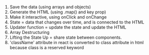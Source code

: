 1) Save the data (using arrays and objects)
2) Generate the HTML (using .map() and key prop)
3) Make it interactive, using onClick and onChange
4) State = data that changes over time, and is connected to the HTML
5) Updater function = update the state and update the HTML
6) Array Destructuring
7) Lifting the State Up = share state between components.
8) 'className' attribute in react is converted to class attribute in html because class is a reserved keyword